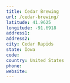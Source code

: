 ```yaml
---
title: Cedar Brewing
url: /cedar-brewing/
latitude: 41.9625
longitude: -91.6918
address1: 
address2: 
city: Cedar Rapids
state: Iowa
code: 
country: United States
phone: 
website: 
---
```


